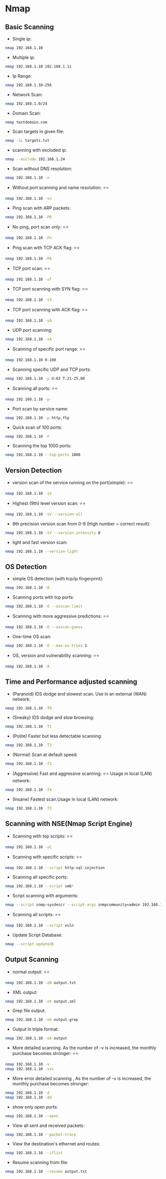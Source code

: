 # Nmap

## Basic Scanning

- Single ip: 
```bash
nmap 192.168.1.10
```
- Multiple ip:
```bash
nmap 192.168.1.10 192.168.1.11
```
- Ip Range:
```bash
nmap 192.168.1.10-256
```
- Network Scan:
```bash
nmap 192.168.1.0/24
```
- Domain Scan:
```bash
nmap testdomain.com
```
- Scan targets in given file:
```bash
nmap -iL targets.txt
```

- scanning with excluded ip:
```bash
nmap --exclude 192.168.1.24 
```

- Scan without DNS resolution:
```bash
nmap 192.168.1.10 -n
```

- Without port scanning and name resolution: ⭐️⭐️
```bash
nmap 192.168.1.10 -sn
```

- Ping scan with ARP packets:
```bash
nmap 192.168.1.10 -PR 
```

- No ping, port scan only: ⭐️⭐️
```bash
nmap 192.168.1.10 -Pn
```

- Ping scan with TCP ACK flag: ⭐️⭐️
```bash
nmap 192.168.1.10 -PA
```

- TCP port scan: ⭐️⭐️
```bash
nmap 192.168.1.10 -sT
```

- TCP port scanning with SYN flag: ⭐️⭐️
```bash
nmap 192.168.1.10 -sS
```

- TCP port scanning with ACK flag: ⭐️⭐️
```bash
nmap 192.168.1.10 -sA
```

- UDP port scanning:
```bash
nmap 192.168.1.10 -sA
```

- Scanning of specific port range: ⭐️⭐️
```bash
nmap 192.168.1.10 0-100
```

- Scanning specific UDP and TCP ports: 
```bash
nmap 192.168.1.10 -p U:63 T:21-25,80
```

- Scanning all ports: ⭐️⭐️
```bash
nmap 192.168.1.10 -p-
```

- Port scan by service name:
```bash
nmap 192.168.1.10 -p http,ftp
```

- Quick scan of 100 ports:
```bash
nmap 192.168.1.10 -F
```

- Scanning the top 1000 ports: 
```bash
nmap 192.168.1.10 --top-ports 1000
```

## Version Detection

- version scan of the service running on the port(simple): ⭐️⭐️
```bash
nmap 192.168.1.10 -sV
```

- Highest (9th) level version scan: ⭐️⭐️
```bash
nmap 192.168.1.10 -sV --version-all
```

- 8th precision version scan from 0-9 (High number = correct result):
```bash
nmap 192.168.1.10 -sV --version-intensity 8
```

- light and fast version scan:
```bash
nmap 192.168.1.10 --version-light
```

## OS Detection

- simple OS detection (with tcp/ip fingerprint):
```bash
nmap 192.168.1.10 -O 
```

- Scanning ports with tcp ports:
```bash
nmap 192.168.1.10 -O --osscan-limit
```

- Scanning with more aggressive predictions: ⭐️⭐️
```bash
nmap 192.168.1.10 -O --osscan-guess 
```

- One-time OS scan:
```bash
nmap 192.168.1.10 -O --max-os-tries 1
```

- OS, version and vulnerability scanning: ⭐️⭐️
```bash
nmap 192.168.1.10 -A
```

## Time and Performance adjusted scanning

- (Paranoid) IDS dodge and slowest scan. Use in an external (WAN) network:
```bash
nmap 192.168.1.10 -T0
```

- (Sneaky) IDS dodge and slow browsing:
```bash
nmap 192.168.1.10 -T1
```

- (Polite) Faster but less detectable scanning:
```bash
nmap 192.168.1.10 -T2
```

- (Normal) Scan at default speed:
```bash
nmap 192.168.1.10 -T3
```

- (Aggressive) Fast and aggressive scanning: ⭐️⭐️
Usage in local (LAN) network:
```bash
nmap 192.168.1.10 -T4
```

- (Insane) Fastest scan.Usage in local (LAN) network:
```bash
nmap 192.168.1.10 -T5
```

## Scanning with NSE(Nmap Script Engine)

- Scanning with top scripts: ⭐️⭐️
```bash
nmap 192.168.1.10 -sC
```

- Scanning with specific scripts: ⭐️⭐️
```bash
nmap 192.168.1.10 --script http-sql-injection
```

- Scanning all specific ports:
```bash
nmap 192.168.1.10 --script smb*
```

- Script scanning with arguments:
```bash
nmap --script snmp-sysdescr --script-args snmpcommunity=admin 192.168.1.10 
```

- Scanning all scripts: ⭐️⭐️
```bash
nmap 192.168.1.10 --script vuln
```

- Update Script Database: 
```bash
nmap --script-updatedb
```

## Output Scanning

- normal output: ⭐️⭐️
```bash
nmap 192.168.1.10 -oN output.txt 
```

- XML output:
```bash
nmap 192.168.1.10 -oX output.xml
```

- Grep file output:
```bash
nmap 192.168.1.10 -oG output.grep
```

- Output in triple format:
```bash
nmap 192.168.1.10 -oA output
```

- More detailed scanning. As the number of -v is increased, the monthly purchase becomes stronger: ⭐️⭐️
```bash
nmap 192.168.1.10 -v 
nmap 192.168.1.10 -vvv 
```

- More error detailed scanning , As the number of -v is increased, the monthly purchase becomes stronger:
```bash
nmap 192.168.1.10 -d 
nmap 192.168.1.10 -dd
```

- show only open ports:
```bash
nmap 192.168.1.10 --open
```

- View all sent and received packets:
```bash
nmap 192.168.1.10 --packet-trace
```

- View the destination's ethernet and routes:
```bash
nmap 192.168.1.10 --iflist
```

- Resume scanning from file:
```bash
nmap 192.168.1.10 --resume output.txt
```
